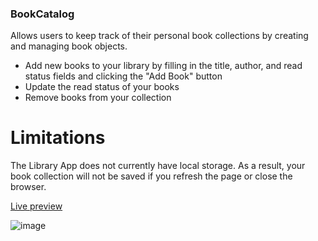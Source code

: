### BookCatalog

Allows users to keep track of their personal book collections by creating and managing book objects.
* Add new books to your library by filling in the title, author, and read status fields and clicking the "Add Book" button
* Update the read status of your books
* Remove books from your collection

# Limitations

The Library App does not currently have local storage. As a result, your book collection will not be saved if you refresh the page or close the browser.

[Live preview](https://incolorate.github.io/library-app/)

![image](https://user-images.githubusercontent.com/88613908/220095789-df27e52e-5f11-4e44-a943-51f8ab478f89.png)
